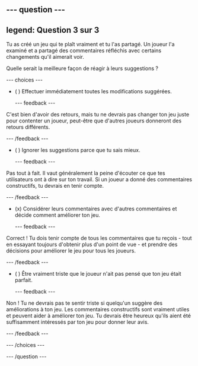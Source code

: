 --- question ---
---
legend: Question 3 sur 3
---

Tu as créé un jeu qui te plaît vraiment et tu l'as partagé. Un joueur l'a examiné et a partagé des commentaires réfléchis avec certains changements qu'il aimerait voir.

Quelle serait la meilleure façon de réagir à leurs suggestions ?

--- choices ---

- ( ) Effectuer immédiatement toutes les modifications suggérées.

  --- feedback ---

C'est bien d'avoir des retours, mais tu ne devrais pas changer ton jeu juste pour contenter un joueur, peut-être que d'autres joueurs donneront des retours différents.

  --- /feedback ---

- ( ) Ignorer les suggestions parce que tu sais mieux.

  --- feedback ---

Pas tout à fait. Il vaut généralement la peine d'écouter ce que tes utilisateurs ont à dire sur ton travail. Si un joueur a donné des commentaires constructifs, tu devrais en tenir compte.

  --- /feedback ---

- (x) Considérer leurs commentaires avec d'autres commentaires et décide comment améliorer ton jeu.

  --- feedback ---

Correct ! Tu dois tenir compte de tous les commentaires que tu reçois - tout en essayant toujours d'obtenir plus d'un point de vue - et prendre des décisions pour améliorer le jeu pour tous les joueurs.

  --- /feedback ---

- ( ) Être vraiment triste que le joueur n'ait pas pensé que ton jeu était parfait.

  --- feedback ---

Non ! Tu ne devrais pas te sentir triste si quelqu'un suggère des améliorations à ton jeu. Les commentaires constructifs sont vraiment utiles et peuvent aider à améliorer ton jeu. Tu devrais être heureux qu'ils aient été suffisamment intéressés par ton jeu pour donner leur avis.

  --- /feedback ---

--- /choices ---

--- /question ---